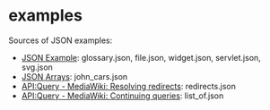 # examples
Sources of JSON examples:

- [JSON Example](http://json.org/example.html): glossary.json, file.json, widget.json, servlet.json, svg.json
- [JSON Arrays](https://www.w3schools.com/js/js_json_arrays.asp): john_cars.json
- [API:Query - MediaWiki: Resolving redirects](https://www.mediawiki.org/wiki/API:Query#Resolving_redirects): redirects.json
- [API:Query - MediaWiki: Continuing queries](https://www.mediawiki.org/wiki/API:Query#Continuing_queries): list_of.json

